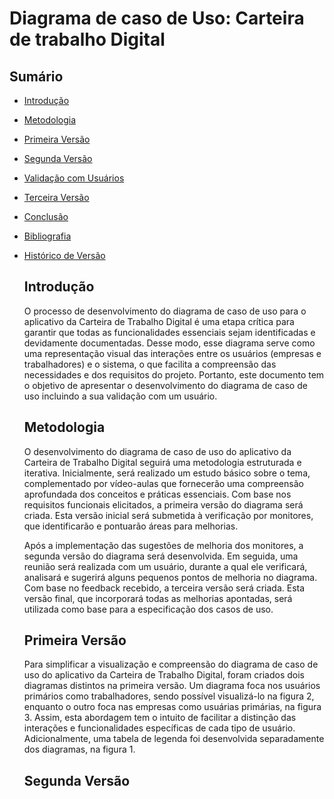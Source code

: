 # Diagrama de caso de Uso: Carteira de trabalho Digital

## Sumário
* [Introdução](#Introdução)
* [Metodologia](#Metodologia)
* [Primeira Versão](#Primeira-Versão)
* [Segunda Versão](#Segunda-Versão)
* [Validação com Usuários](#Validação-com-Usuários)
* [Terceira Versão](#Terceira-Versão)
* [Conclusão](#Conclusão)
* [Bibliografia](#Bibliografia)
* [Histórico de Versão](#Histórico-de-Versão)

  ## Introdução

  O processo de desenvolvimento do diagrama de caso de uso para o aplicativo da Carteira de Trabalho Digital é uma etapa crítica para garantir que todas as funcionalidades essenciais sejam identificadas e devidamente documentadas. Desse modo, esse diagrama serve como uma representação visual das interações entre os usuários (empresas e trabalhadores) e o sistema, o que facilita a compreensão das necessidades e dos requisitos do projeto. Portanto, este documento tem o objetivo de  apresentar o desenvolvimento do diagrama de caso de uso incluindo a sua validação com um usuário.

  ## Metodologia

  O desenvolvimento do diagrama de caso de uso do aplicativo da Carteira de Trabalho Digital seguirá uma metodologia estruturada e iterativa. Inicialmente, será realizado um estudo básico sobre o tema, complementado por vídeo-aulas que fornecerão uma compreensão aprofundada dos conceitos e práticas essenciais. Com base nos requisitos funcionais elicitados, a primeira versão do diagrama será criada. Esta versão inicial será submetida à verificação por monitores, que identificarão e pontuarão áreas para melhorias.

  Após a implementação das sugestões de melhoria dos monitores, a segunda versão do diagrama será desenvolvida. Em seguida, uma reunião será realizada com um usuário, durante a qual ele verificará, analisará e sugerirá alguns pequenos pontos de melhoria no diagrama. Com base no feedback recebido, a terceira versão será criada. Esta versão final, que incorporará todas as melhorias apontadas, será utilizada como base para a especificação dos casos de uso.

  ## Primeira Versão

  Para simplificar a visualização e compreensão do diagrama de caso de uso do aplicativo da Carteira de Trabalho Digital, foram criados dois diagramas distintos na primeira versão. Um diagrama foca nos usuários primários como trabalhadores, sendo possível visualizá-lo na figura 2, enquanto o outro foca nas empresas como usuárias primárias, na figura 3.  Assim, esta abordagem tem o intuito de facilitar a distinção das interações e funcionalidades específicas de cada tipo de usuário. Adicionalmente, uma tabela de legenda foi desenvolvida separadamente dos diagramas, na figura 1.


  ## Segunda Versão
